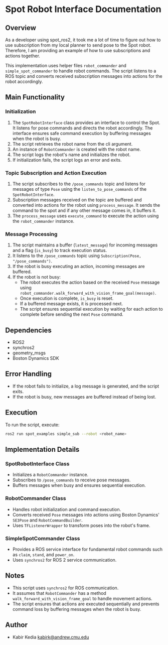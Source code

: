 # Spot Robot Interface Documentation

## Overview
As a developer using spot_ros2, it took me a lot of time to figure out how to use subscription from my local planner to send pose to the Spot robot. Therefore, I am providing an example of how to use subscriptions and actions together.

This implementation uses helper files `robot_commander` and `simple_spot_commander` to handle robot commands. The script listens to a ROS topic and converts received subscription messages into actions for the robot accordingly.

## Main Functionality

### Initialization
1. The `SpotRobotInterface` class provides an interface to control the Spot. It listens for pose commands and directs the robot accordingly. The interface ensures safe command execution by buffering messages when the robot is busy.
2. The script retrieves the robot name from the cli argument.
3. An instance of `RobotCommander` is created with the robot name.
4. The script logs the robot's name and initializes the robot.
5. If initialization fails, the script logs an error and exits.

### Topic Subscription and Action Execution
1. The script subscribes to the `/pose_commands` topic and listens for messages of type `Pose` using the `listen_to_pose_commands` of the `SpotRobotInterface`.
2. Subscription messages received on the topic are buffered and converted into actions for the robot using `process_message`. It sends the command to the spot and if any other message comes in, it buffers it.
3. The `process_message` uses `execute_command` to execute the action using the `robot_commander` instance.

### Message Processing
1. The script maintains a buffer (`latest_message`) for incoming messages and a flag (`is_busy`) to track execution status.
2. It listens to the `/pose_commands` topic using `Subscription(Pose, "/pose_commands")`.
3. If the robot is busy executing an action, incoming messages are buffered.
4. If the robot is not busy:
   - The robot executes the action based on the received `Pose` message using `robot_commander.walk_forward_with_vision_frame_goal(message)`.
   - Once execution is complete, `is_busy` is reset.
   - If a buffered message exists, it is processed next.
   - The script ensures sequential execution by waiting for each action to complete before sending the next `Pose` command.

## Dependencies
- ROS2
- synchros2
- geometry_msgs
- Boston Dynamics SDK

## Error Handling
- If the robot fails to initialize, a log message is generated, and the script exits.
- If the robot is busy, new messages are buffered instead of being lost.

## Execution
To run the script, execute:
```sh
ros2 run spot_examples simple_sub --robot <robot_name>
```

## Implementation Details

### SpotRobotInterface Class
- Initializes a `RobotCommander` instance.
- Subscribes to `/pose_commands` to receive pose messages.
- Buffers messages when busy and ensures sequential execution.

### RobotCommander Class
- Handles robot initialization and command execution.
- Converts received `Pose` messages into actions using Boston Dynamics' `SE3Pose` and `RobotCommandBuilder`.
- Uses `TFListenerWrapper` to transform poses into the robot's frame.

### SimpleSpotCommander Class
- Provides a ROS service interface for fundamental robot commands such as `claim`, `stand`, and `power_on`.
- Uses `synchros2` for ROS 2 service communication.

## Notes
- This script uses `synchros2` for ROS communication.
- It assumes that `RobotCommander` has a method `walk_forward_with_vision_frame_goal` to handle movement actions.
- The script ensures that actions are executed sequentially and prevents command loss by buffering messages when the robot is busy.

## Author
- Kabir Kedia <kabirk@andrew.cmu.edu>
